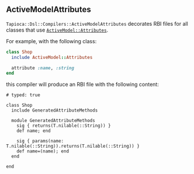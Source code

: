 ## ActiveModelAttributes

`Tapioca::Dsl::Compilers::ActiveModelAttributes` decorates RBI files for all
classes that use [`ActiveModel::Attributes`](https://edgeapi.rubyonrails.org/classes/ActiveModel/Attributes/ClassMethods.html).

For example, with the following class:

~~~rb
class Shop
  include ActiveModel::Attributes

  attribute :name, :string
end
~~~

this compiler will produce an RBI file with the following content:
~~~rbi
# typed: true

class Shop
  include GeneratedAttributeMethods

  module GeneratedAttributeMethods
    sig { returns(T.nilable(::String)) }
    def name; end

    sig { params(name: T.nilable(::String)).returns(T.nilable(::String)) }
    def name=(name); end
  end

end
~~~
